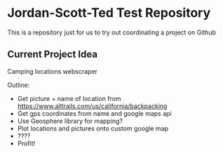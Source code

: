 # Jordan-Scott-Ted Test Repository

This is a repository just for us to try out coordinating a project on Github

## Current Project Idea
Camping locations webscraper

Outline:
- Get picture + name of location from https://www.alltrails.com/us/california/backpacking
- Get gps coordinates from name and google maps api
- Use Geosphere library for mapping?
- Plot locations and pictures onto custom google map
- ????
- Profit!
	
	
